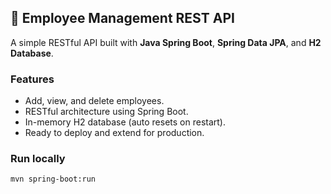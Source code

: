 ## 🚀 Employee Management REST API
A simple RESTful API built with **Java Spring Boot**, **Spring Data JPA**, and **H2 Database**.

### Features
- Add, view, and delete employees.
- RESTful architecture using Spring Boot.
- In-memory H2 database (auto resets on restart).
- Ready to deploy and extend for production.

### Run locally
```bash
mvn spring-boot:run
